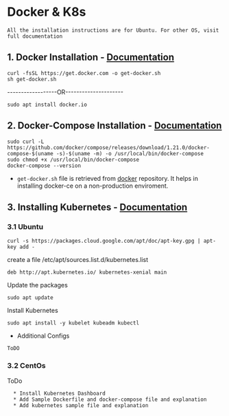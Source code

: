 # Docker & K8s

`All the installation instructions are for Ubuntu. For other OS, visit full documentation`

## 1. Docker Installation - [Documentation](https://docs.docker.com/install/linux/docker-ce/ubuntu/#install-docker-ce)

```
curl -fsSL https://get.docker.com -o get-docker.sh
sh get-docker.sh
```
------------------OR---------------------

```
sudo apt install docker.io
```


## 2. Docker-Compose Installation - [Documentation](https://docs.docker.com/compose/install/#prerequisites)

```
sudo curl -L https://github.com/docker/compose/releases/download/1.21.0/docker-compose-$(uname -s)-$(uname -m) -o /usr/local/bin/docker-compose
sudo chmod +x /usr/local/bin/docker-compose
docker-compose --version
```

* `get-docker.sh` file is retrieved from [docker](https://github.com/docker/docker-install) repository. It helps in installing docker-ce on a non-production enviroment.

## 3. Installing Kubernetes - [Documentation](https://kubernetes.io/docs/setup/)

### 3.1 Ubuntu

```
curl -s https://packages.cloud.google.com/apt/doc/apt-key.gpg | apt-key add -
```

create a file /etc/apt/sources.list.d/kubernetes.list
```
deb http://apt.kubernetes.io/ kubernetes-xenial main
```

Update the packages
```
sudo apt update
```

Install Kubernetes
```
sudo apt install -y kubelet kubeadm kubectl
```

* Additional Configs
```
ToDO
```

### 3.2 CentOs

ToDo

```
  * Install Kubernetes Dashboard
  * Add Sample Dockerfile and docker-compose file and explanation
  * Add kubernetes sample file and explanation

```
